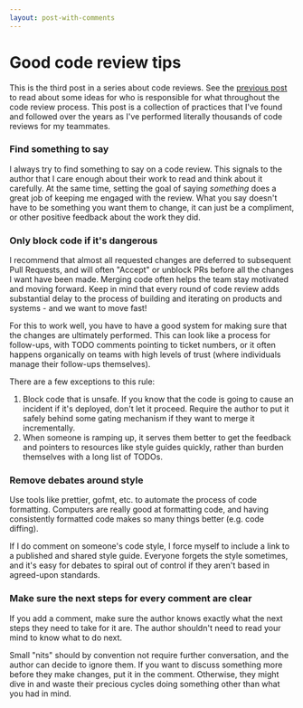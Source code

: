 ```yaml
---
layout: post-with-comments
---
```


# Good code review tips

This is the third post in a series about code reviews. See the [previous post](/2024/10/26/who-fixes-the-bug) to read about some ideas for who is responsible for what throughout the code review process. This post is a collection of practices that I've found and followed over the years as I've performed literally thousands of code reviews for my teammates.

### Find something to say

I always try to find something to say on a code review.
This signals to the author that I care enough about their work to read and think about it carefully.
At the same time, setting the goal of saying _something_ does a great job of keeping me engaged with the review.
What you say doesn't have to be something you want them to change, it can just be a compliment, or other positive feedback about the work they did.

### Only block code if it's dangerous

I recommend that almost all requested changes are deferred to subsequent Pull Requests, and will often "Accept" or unblock PRs before all the changes I want have been made.
Merging code often helps the team stay motivated and moving forward.
Keep in mind that every round of code review adds substantial delay to the process of building and iterating on products and systems - and we want to move fast!

For this to work well, you have to have a good system for making sure that the changes are ultimately performed.
This can look like a process for follow-ups, with TODO comments pointing to ticket numbers, or it often happens organically on teams with high levels of trust (where individuals manage their follow-ups themselves).

There are a few exceptions to this rule:

1. Block code that is unsafe. If you know that the code is going to cause an incident if it's deployed, don't let it proceed. Require the author to put it safely behind some gating mechanism if they want to merge it incrementally.
1. When someone is ramping up, it serves them better to get the feedback and pointers to resources like style guides quickly, rather than burden themselves with a long list of TODOs.

### Remove debates around style

Use tools like prettier, gofmt, etc. to automate the process of code formatting.
Computers are really good at formatting code, and having consistently formatted code makes so many things better (e.g. code diffing).

If I do comment on someone's code style, I force myself to include a link to a published and shared style guide.
Everyone forgets the style sometimes, and it's easy for debates to spiral out of control if they aren't based in agreed-upon standards.

### Make sure the next steps for every comment are clear

If you add a comment, make sure the author knows exactly what the next steps they need to take for it are.
The author shouldn't need to read your mind to know what to do next.

Small "nits" should by convention not require further conversation, and the author can decide to ignore them.
If you want to discuss something more before they make changes, put it in the comment. Otherwise, they might dive in and waste their precious cycles doing something other than what you had in mind.
